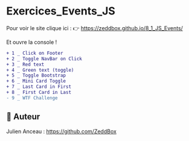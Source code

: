 # Exercices_Events_JS

Pour voir le site clique ici :  👉 https://zeddbox.github.io/8_1_JS_Events/ 

Et ouvre la console ! 

```diff
+ 1 _ Click on Footer
+ 2 _ Toggle NavBar on Click
+ 3 _ Red text
+ 4 _ Green text (toggle)
+ 5 _ Toggle Bootstrap
+ 6 _ Mini Card Toggle
+ 7 _ Last Card in First
+ 8 _ First Card in Last
- 9 _ WTF Challenge
```

## 🍪 Auteur
Julien Anceau : https://github.com/ZeddBox